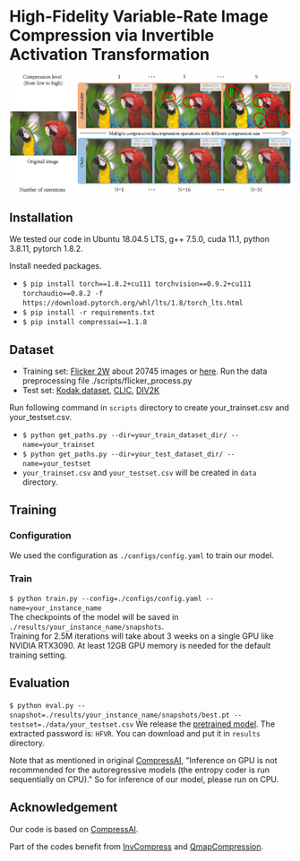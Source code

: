 # High-Fidelity Variable-Rate Image Compression via Invertible Activation Transformation
![Figure 1](./assets/Figure1.png) 



## Installation

We tested our code in Ubuntu 18.04.5 LTS, g++ 7.5.0, cuda 11.1, python 3.8.11, pytorch 1.8.2.

Install needed packages.
- `$ pip install torch==1.8.2+cu111 torchvision==0.9.2+cu111 torchaudio==0.8.2 -f https://download.pytorch.org/whl/lts/1.8/torch_lts.html`
- `$ pip install -r requirements.txt`
- `$ pip install compressai==1.1.8`

## Dataset
- Training set: [Flicker 2W](https://www.flickr.com/photos/) about 20745 images or [here](https://github.com/liujiaheng/CompressionData). Run the data preprocessing file ./scripts/flicker_process.py
- Test set: [Kodak dataset](http://r0k.us/graphics/kodak/), [CLIC](http://clic.compression.cc/2021/tasks/index.html), [DIV2K](https://data.vision.ee.ethz.ch/cvl/DIV2K/)

Run following command in `scripts` directory  to create your_trainset.csv and your_testset.csv.

- `$ python get_paths.py --dir=your_train_dataset_dir/ --name=your_trainset`
- `$ python get_paths.py --dir=your_test_dataset_dir/ --name=your_testset`
- `your_trainset.csv` and `your_testset.csv` will be created in `data` directory.

## Training
### Configuration
We used the configuration as `./configs/config.yaml` to train our model.

### Train
`$ python train.py --config=./configs/config.yaml --name=your_instance_name` \
The checkpoints of the model will be saved in `./results/your_instance_name/snapshots`. \
Training for 2.5M iterations will take about 3 weeks on a single GPU like NVIDIA RTX3090.
At least 12GB GPU memory is needed for the default training setting.

## Evaluation
`$ python eval.py --snapshot=./results/your_instance_name/snapshots/best.pt --testset=./data/your_testset.csv`
We release the [pretrained model](https://pan.baidu.com/s/1oQAEpTiYiz07wzpNB4PQJQ). The extracted password is: `HFVR`. You can download and put it in `results` directory.

Note that as mentioned in original [CompressAI](https://github.com/InterDigitalInc/CompressAI), "Inference on GPU is not recommended for the autoregressive models (the entropy coder is run sequentially on CPU)." So for inference of our model, please run on CPU.

## Acknowledgement

Our code is based on [CompressAI](https://github.com/InterDigitalInc/CompressAI).

Part of the codes benefit from [InvCompress](https://github.com/xyq7/InvCompress.git) and [QmapCompression](https://github.com/micmic123/qmapcompression).
